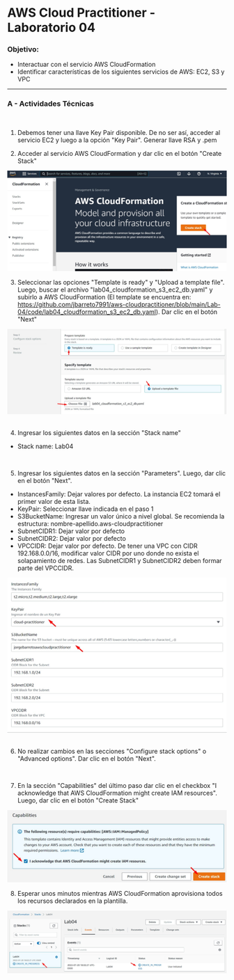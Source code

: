 # AWS Cloud Practitioner - Laboratorio 04 

### Objetivo: 
* Interactuar con el servicio AWS CloudFormation
* Identificar características de los siguientes servicios de AWS: EC2, S3 y VPC

---

### A - Actividades Técnicas
<br>

1. Debemos tener una llave Key Pair disponible. De no ser así, acceder al servicio EC2 y luego a la opción "Key Pair". Generar llave RSA y .pem 

2. Acceder al servicio AWS CloudFormation y dar clic en el botón "Create Stack"

<img src="images/lab04_01.jpg">
<br>

3. Seleccionar las opciones "Template is ready" y "Upload a template file". Luego, buscar el archivo "lab04_cloudformation_s3_ec2_db.yaml" y subirlo a AWS CloudFormation (El template se encuentra en: https://github.com/jbarreto7991/aws-cloudpractitioner/blob/main/Lab-04/code/lab04_cloudformation_s3_ec2_db.yaml). Dar clic en el botón "Next"  

<img src="images/lab04_02.jpg">
<br>
<br>

4. Ingresar los siguientes datos en la sección "Stack name"
* Stack name: Lab04

<br>

5. Ingresar los siguientes datos en la sección "Parameters". Luego, dar clic en el botón "Next".

* InstancesFamily: Dejar valores por defecto. La instancia EC2 tomará el primer valor de esta lista.
* KeyPair: Seleccionar llave indicada en el paso 1
* S3BucketName: Ingresar un valor único a nivel global. Se recomienda la estructura: nombre-apellido.aws-cloudpractitioner
* SubnetCIDR1: Dejar valor por defecto
* SubnetCIDR2: Dejar valor por defecto
* VPCCIDR: Dejar valor por defecto. De tener una VPC con CIDR 192.168.0.0/16, modificar valor CIDR por uno donde no exista el solapamiento de redes. Las SubnetCIDR1 y SubnetCIDR2 deben formar parte del VPCCIDR.

<img src="images/lab04_03.jpg">
<br>
<br>

6. No realizar cambios en las secciones "Configure stack options" o "Advanced options". Dar clic en el botón "Next".

<br>

7. En la sección "Capabilities" del último paso dar clic en el checkbox "I acknowledge that AWS CloudFormation might create IAM resources". Luego, dar clic en el botón "Create Stack"

<img src="images/lab04_04.jpg">

8. Esperar unos minutos mientras AWS CloudFormation aprovisiona todos los recursos declarados en la plantilla. 

<img src="images/lab04_05.jpg">


